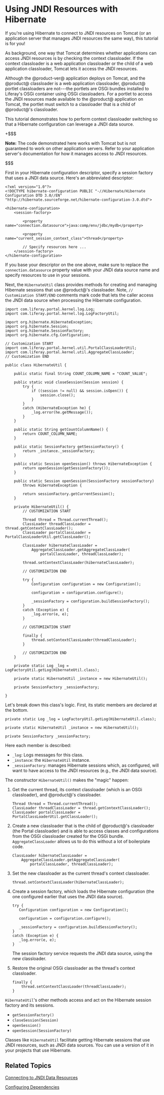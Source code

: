 # Using JNDI Resources with Hibernate [](id=using-jndi-resources-with-hibernate)

If you're using Hibernate to connect to JNDI resources on Tomcat (or an
application server that manages JNDI resources the same way), this tutorial is
for you!

As background, one way that Tomcat determines whether applications can access
JNDI resources is by checking the context classloader. If the context
classloader is a web application classloader or the child of a web application
classloader, Tomcat lets it access the JNDI resources. 

Although the @product-ver@ application deploys on Tomcat, and the @product@
classloader is a web application classloader, @product@ portlet classloaders are
not---the portlets are OSGi bundles installed to Liferay's OSGi container using
OSGi classloaders. For a portlet to access the JNDI resources made available to
the @product@ application on Tomcat, the portlet must switch to a classloader
that is a child of @product@'s classloader.

This tutorial demonstrates how to perform context classloader switching so that
a Hibernate configuration can leverage a JNDI data source.

+$$$

**Note:** The code demonstrated here works with Tomcat but is not guaranteed to
work on other application servers. Refer to your application server's
documentation for how it manages access to JNDI resources.

$$$

First in your Hibernate configuration descriptor, specify a session factory that
uses a JNDI data source. Here's an abbreviated descriptor:

    <?xml version="1.0"?>
    <!DOCTYPE hibernate-configuration PUBLIC "-//Hibernate/Hibernate Configuration DTD 3.0//EN" "http://hibernate.sourceforge.net/hibernate-configuration-3.0.dtd">

    <hibernate-configuration>
        <session-factory>

            <property name="connection.datasource">java:comp/env/jdbc/mydb</property>

            <property name="current_session_context_class">thread</property>

            // Specify resources here ...
        </session-factory>
    </hibernate-configuration>

If you base your descriptor on the one above, make sure to replace the
`connection.datasource` property value with your JNDI data source name and
specify resources to use in your sessions.

Next, the `HibernateUtil` class provides methods for creating and managing
Hibernate sessions that use @product@'s classloader. Note, `// Customization
START/END` comments mark code that lets the caller access the JNDI data source
when processing the Hibernate configuration.

    import com.liferay.portal.kernel.log.Log;
    import com.liferay.portal.kernel.log.LogFactoryUtil;

    import org.hibernate.HibernateException;
    import org.hibernate.Session;
    import org.hibernate.SessionFactory;
    import org.hibernate.cfg.Configuration;

    // Customization START
    import com.liferay.portal.kernel.util.PortalClassLoaderUtil;
    import com.liferay.portal.kernel.util.AggregateClassLoader;
    // Customization END

    public class HibernateUtil {

        public static final String COUNT_COLUMN_NAME = "COUNT_VALUE";

        public static void closeSession(Session session) {
            try {
                if ((session != null) && session.isOpen()) {
                    session.close();
                }
            }
            catch (HibernateException he) {
                _log.error(he.getMessage());
            }
        }

        public static String getCountColumnName() {
            return COUNT_COLUMN_NAME;
        }

        public static SessionFactory getSessionFactory() {
            return _instance._sessionFactory;
        }

        public static Session openSession() throws HibernateException {
            return openSession(getSessionFactory());
        }

        public static Session openSession(SessionFactory sessionFactory)
            throws HibernateException {

            return sessionFactory.getCurrentSession();
        }

        private HibernateUtil() {
            // CUSTOMIZATION START

            Thread thread = Thread.currentThread();
            ClassLoader threadClassLoader = thread.getContextClassLoader();
            ClassLoader portalClassLoader = PortalClassLoaderUtil.getClassLoader();

            ClassLoader hibernateClassLoader =
                AggregateClassLoader.getAggregateClassLoader(
                    portalClassLoader, threadClassLoader);

            thread.setContextClassLoader(hibernateClassLoader);

            // CUSTOMIZATION END

            try {
                Configuration configuration = new Configuration();

                configuration = configuration.configure();

                _sessionFactory = configuration.buildSessionFactory();
            }
            catch (Exception e) {
                _log.error(e, e);
            }

            // CUSTOMIZATION START

            finally {
                thread.setContextClassLoader(threadClassLoader);
            }

            // CUSTOMIZATION END
        }

        private static Log _log = LogFactoryUtil.getLog(HibernateUtil.class);

        private static HibernateUtil _instance = new HibernateUtil();

        private SessionFactory _sessionFactory;

    }

Let's break down this class's logic. First, its static members are declared at
the bottom.

    private static Log _log = LogFactoryUtil.getLog(HibernateUtil.class);

    private static HibernateUtil _instance = new HibernateUtil();

    private SessionFactory _sessionFactory;

Here each member is described:

-   `_log`: Logs messages for this class.
-   `_instance`: the `HibernateUtil` instance.
-   `_sessionFactory`: manages Hibernate sessions which, as configured, will
    want to have access to the JNDI resources (e.g., the JNDI data source).

The constructor `HibernateUtil()` makes the "magic" happen:

1.  Get the current thread, its context classloader (which is an OSGi 
    classloader), and @product@'s classloader.

        Thread thread = Thread.currentThread();
        ClassLoader threadClassLoader = thread.getContextClassLoader();
        ClassLoader portalClassLoader = PortalClassLoaderUtil.getClassLoader();

2.  Create a new classloader that is the child of @product@'s classloader (the 
    Portal classloader) and is able to access classes and configurations from
    the OSGi classloader created for the OSGi bundle. `AggregateClassLoader`
    allows us to do this without a lot of boilerplate code.

        ClassLoader hibernateClassLoader =
            AggregateClassLoader.getAggregateClassLoader(
                portalClassLoader, threadClassLoader);

2.  Set the new classloader as the current thread's context classloader.

        thread.setContextClassLoader(hibernateClassLoader);

3.  Create a session factory, which loads the Hibernate configuration (the one 
    configured earlier that uses the JNDI data source).

        try {
           Configuration configuration = new Configuration();

           configuration = configuration.configure();

           _sessionFactory = configuration.buildSessionFactory();
        }
        catch (Exception e) {
           _log.error(e, e);
        }

    The session factory service requests the JNDI data source, using the new
    classloader.

4.  Restore the original OSGi classloader as the thread's context classloader.

        finally {
            thread.setContextClassLoader(threadClassLoader);
        }

`HibernateUtil`'s other methods access and act on the Hibernate session factory
and its sessions.

-  `getSessionFactory()`
-  `closeSession(Session)`
-  `openSession()`
-  `openSession(SessionFactory)`

Classes like `HibernateUtil` facilitate getting Hibernate sessions that use JNDI
resources, such as JNDI data sources. You can use a version of it in your
projects that use Hibernate.

## Related Topics [](id=related-topics)

[Connecting to JNDI Data Resources](/develop/tutorials/-/knowledge_base/7-1/connecting-to-data-sources-using-jndi)

[Configuring Dependencies](/develop/tutorials/-/knowledge_base/7-1/configuring-dependencies)
